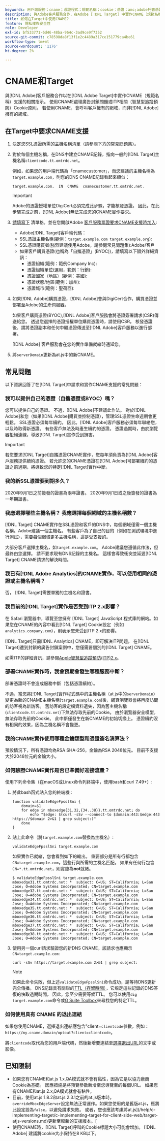 ```yaml
---
keywords: 用戶端服務；cname；憑證程式；規範名稱；cookie；憑證；amc;adobe托管憑證；digicert；網域控制驗證
description: 與Adobe客戶服務合作，在Adobe [!DNL Target] 中實作CNAME（規範名稱）支援，以處理廣告封鎖問題或ITP相關的Cookie原則。
title: 如何在Target中使用CNAME?
feature: 隱私權與安全性
role: Developer
exl-id: bf533771-6d46-48ba-964c-3ad9ce9f7352
source-git-commit: c78598da8f13f1e2c4489a317ce151779ca4be61
workflow-type: tm+mt
source-wordcount: '1176'
ht-degree: 2%

---
```


# CNAME和Target

與[!DNL Adobe]客戶服務合作以在[!DNL Adobe Target]中實作CNAME（規範名稱）支援的相關指示。 使用CNAME處理廣告封鎖問題或ITP相關（智慧型追蹤預防）Cookie原則。 若使用CNAME，會呼叫客戶擁有的網域，而非[!DNL Adobe]擁有的網域。

## 在Target中要求CNAME支援

1. 決定您SSL憑證所需的主機名稱清單（請參閱下方的常見問題集）。

1. 對於每個主機名稱，在DNS中建立CNAME記錄，指向一般的[!DNL Target]主機名稱`clientcode.tt.omtrdc.net`。

   例如，如果您的用戶端代碼為「cnamecustomer」，而您建議的主機名稱為`target.example.com`，則您的DNS CNAME記錄看起來類似：

   ```
   target.example.com.  IN  CNAME  cnamecustomer.tt.omtrdc.net.
   ```

   >[!IMPORTANT]
   >
   >Adobe的憑證授權單位DigiCert必須完成此步驟，才能核發憑證。 因此，在此步驟完成之前，[!DNL Adobe]無法完成您的CNAME實作要求。

1. [請填寫下](/help/assets/FPC_Request_Form.xlsx) 清單格，並在您開啟Adobe [客戶服務票證要求CNAME支援時加入](/help/cmp-resources-and-contact-information.md#reference_ACA3391A00EF467B87930A450050077C):

   * Adobe[!DNL Target]客戶端代碼：
   * SSL憑證主機名稱(範例：`target.example.com target.example.org`):
   * SSL憑證購買者(強烈建議使用Adobe，請參閱常見問題集):Adobe/客戶
   * 如果客戶購買憑證(也稱為「自攜憑證」(BYOC))，請填寫以下額外詳細資訊：
      * 憑證組織(範例：範例Company Inc):
      * 憑證組織單位(選用，範例：行銷):
      * 憑證國家（地區）(範例：美國):
      * 憑證狀態/地區(範例：加州):
      * 憑證城市(範例：聖荷西):

1. 如果[!DNL Adobe]購買憑證，[!DNL Adobe]會與DigiCert合作，購買憑證並部署至Adobe的生產伺服器。

   如果客戶購買憑證(BYOC),[!DNL Adobe]客戶服務會將憑證簽署請求(CSR)傳送給您。 透過您選擇的憑證授權單位購買憑證時，請使用CSR。 核發憑證後，請將憑證副本和任何中繼憑證傳送至[!DNL Adobe]客戶服務以進行部署。

   [!DNL Adobe] 客戶服務會在您的實作準備就緒時通知您。

1. 將`serverDomain`更新為at.js中的新CNAME。

## 常見問題

以下資訊回答了在[!DNL Target]中請求和實作CNAME支援的常見問題：

### 我可以提供自己的憑證（自攜憑證或BYOC）嗎？

您可以提供自己的憑證。 不過，[!DNL Adobe]不建議此作法。 對於[!DNL Adobe]和您（如果[!DNL Adobe]購買並控制憑證），管理SSL憑證生命週期會更輕鬆。 SSL憑證必須每年續約。 因此，[!DNL Adobe]客戶服務必須每年聯絡您，以及時取得新憑證。 有些客戶無法及時產生續約的憑證。 憑證過期時，由於瀏覽器拒絕連線，導致[!DNL Target]實作受到損害。

>[!IMPORTANT]
>
>若您要求[!DNL Target]自攜憑證CNAME實作，您每年須負責為[!DNL Adobe]客戶服務提供續約憑證。 若允許您的CNAME憑證在[!DNL Adobe]可部署續約的憑證之前過期，將導致您的特定[!DNL Target]實作中斷。

### 我的新SSL憑證要到期多久？

2020年9月1日之前簽發的證書為兩年證書。 2020年9月1日或之後簽發的證書為一年期證書。

### 我應選擇哪些主機名稱？ 我應選擇每個網域的主機名稱數？

[!DNL Target] CNAME實作在SSL憑證和客戶的DNS中，每個網域僅需一個主機名稱。Adobe建議一個主機名。 有些客戶為了自己的目的（例如在測試環境中進行測試），需要每個網域更多主機名稱，這是受支援的。

大部分客戶選擇主機名，如`target.example.com`。 Adobe建議您遵循此作法，但最終由您選擇。 請不要求現有DNS記錄的主機名。 這樣會導致衝突並延遲[!DNL Target] CNAME請求的解決時間。

### 我已有[!DNL Adobe Analytics]的CNAME實作，可以使用相同的憑證或主機名稱嗎？

否， [!DNL Target]需要單獨的主機名和證書。

### 我目前的[!DNL Target]實作是否受到ITP 2.x影響？

在 Safari 瀏覽器中，導覽至您擁有 [!DNL Target] JavaScript 程式庫的網站。如果您在CNAME的內容中看到[!DNL Target] Cookie設定（例如`analytics.company.com`），則表示您未受到ITP 2.x的影響。

[!DNL Target]只需[!DNL Analytics] CNAME，即可解決ITP問題。 在[!DNL Target]遭到封鎖的廣告封鎖案例中，您僅需要個別的[!DNL Target] CNAME。

如需ITP的詳細資訊，請參閱[Apple智慧型追蹤預防(ITP)2.x](/help/c-implementing-target/c-considerations-before-you-implement-target/c-privacy/apple-itp-2x.md)。

### 部署CNAME實作時，我會預期會發生哪種服務中斷？

部署憑證時不會造成服務中斷（包括憑證續約）。

不過，當您將[!DNL Target]實作程式碼中的主機名稱（at.js中的`serverDomain`）變更為新的CNAME主機名稱(`target.example.com`)後，網頁瀏覽器會將再度訪問的訪客視為新訪客。 舊訪客的設定檔資料遺失，因為舊主機名稱(`clientcode.tt.omtrdc.net`)下無法存取先前的Cookie。 由於瀏覽器安全模型，無法存取先前的Cookie。 此中斷僅發生在新CNAME的初始切換上。 憑證續約沒有相同的效果，因為主機名稱不會變更。

### 我的CNAME實作使用哪種金鑰類型和憑證簽名演算法？

預設情況下，所有憑證均為RSA SHA-256，金鑰為RSA 2048位元。 目前不支援大於2048位元的金鑰大小。

### 如何驗證CNAME實作是否已準備好迎接流量？

使用下列命令集（在macOS或Linux命令列終端中，使用bash和curl 7.49+）:

1. 將此bash函式貼入您的終端機：

   ```
   function validateEdgeFpsslSni {
       domain=$1
       for edge in mboxedge{31,32,{34..38}}.tt.omtrdc.net; do
           echo "$edge: $(curl -sSv --connect-to $domain:443:$edge:443 https://$domain 2>&1 | grep subject:)"
       done
   }
   ```

1. 貼上此命令（將`target.example.com`替換為主機名）:

   ```
   validateEdgeFpsslSni target.example.com
   ```

   如果實作已就緒，您會看到如下的輸出。 重要部分是所有行都包含`CN=target.example.com`，這些行與所需的主機名匹配。 如果有任何行包含`CN=*.tt.omtrdc.net`，則實施為&#x200B;**not**&#x200B;就緒。

   ```
   $ validateEdgeFpsslSni target.example.com
   mboxedge31.tt.omtrdc.net: *  subject: C=US; ST=California; L=San Jose; O=Adobe Systems Incorporated; CN=target.example.com
   mboxedge32.tt.omtrdc.net: *  subject: C=US; ST=California; L=San Jose; O=Adobe Systems Incorporated; CN=target.example.com
   mboxedge34.tt.omtrdc.net: *  subject: C=US; ST=California; L=San Jose; O=Adobe Systems Incorporated; CN=target.example.com
   mboxedge35.tt.omtrdc.net: *  subject: C=US; ST=California; L=San Jose; O=Adobe Systems Incorporated; CN=target.example.com
   mboxedge36.tt.omtrdc.net: *  subject: C=US; ST=California; L=San Jose; O=Adobe Systems Incorporated; CN=target.example.com
   mboxedge37.tt.omtrdc.net: *  subject: C=US; ST=California; L=San Jose; O=Adobe Systems Incorporated; CN=target.example.com
   mboxedge38.tt.omtrdc.net: *  subject: C=US; ST=California; L=San Jose; O=Adobe Systems Incorporated; CN=target.example.com
   ```

1. 使用另一個curl請求驗證您的新DNS CNAME，該請求也應顯示`CN=target.example.com`:

   ```
   curl -sSv https://target.example.com 2>&1 | grep subject:
   ```

   >[!NOTE]
   >
   >如果此命令失敗，但上述`validateEdgeFpsslSni`命令成功，請等待DNS更新完全傳播。 DNS記錄具有關聯的[TTL（存留時間）](https://en.wikipedia.org/wiki/Time_to_live#DNS_records)，它規定這些記錄的DNS答復的快取過期時間。 因此，您至少需要等候TTL。 您可以使用`dig target.example.com`命令或[G Suite Toolbox](https://toolbox.googleapps.com/apps/dig/#CNAME)來尋找您的特定TTL。

### 如何使用具有 CNAME 的退出連結

如果您使用CNAME，選擇退出連結應包含&quot;client=`clientcode`參數，例如：
`https://my.cname.domain/optout?client=clientcode`。

將`clientcode`取代為您的用戶端代碼，然後新增要連結至[選擇退出URL](/help/c-implementing-target/c-considerations-before-you-implement-target/c-privacy/privacy.md#reference_E7A62B7B99C94B3A806CB262D16E27FC)的文字或影像。

## 已知限制

* 如果您有CNAME和at.js 1.x,QA模式就不會有黏性，因為它是以協力廠商Cookie為基礎。 因應措施是將預覽參數新增至您導覽至的每個URL。 如果您有CNAME和at.js 2.x,QA模式就會有黏性。
* 目前，使用at.js 1.8.2和at.js 2.3.1之前的at.js版本時，`overrideMboxEdgeServer`設定無法正常運作。如果您使用的是舊版at.js，應將此設定設為`false`，以避免請求失敗。 或者，您也應該考慮將at.js](/help/c-implementing-target/c-implementing-target-for-client-side-web/target-atjs-versions.md)更新至較新的支援版本。[
* 使用CNAME時，[!DNL Target]呼叫的Cookie標題大小可能會增加。 [!DNL Adobe] 建議將cookie大小保持在8 KB以下。

